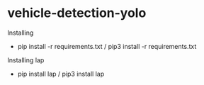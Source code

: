 # vehicle-detection-yolo

Installing
- pip install -r requirements.txt / pip3 install -r requirements.txt

Installing lap 
- pip install lap / pip3 install lap
